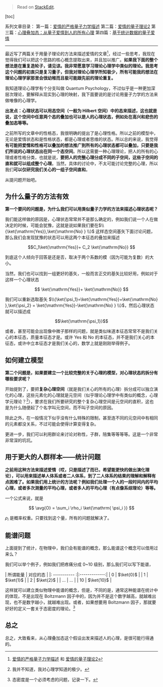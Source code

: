 > Read on [StackEdit](https://stackedit.io/viewer#!url=https://raw.githubusercontent.com/emptymalei/quantumPsychology/master/posts/quantumLove2QuantumPsychology.md).

[toc]

$$\newcommand{\bra}[1]{\left\langle #1\right|}
\newcommand{\ket}[1]{\left| #1\right\rangle}
\newcommand{\braket}[2]{\langle #1 \mid #2 \rangle}
\newcommand{\avg}[1]{\left< #1 \right>}$$


系列文章目录：
第一篇：[爱情的严格量子力学描述](http://multiverse.lamost.org/blog/6207)
第二篇：[爱情的量子理论2](http://multiverse.lamost.org/blog/6229)
第三篇：[心理叠加态：从量子爱情到人的所有心理](http://multiverse.lamost.org/blog/6250)
第四篇：[基于统计数据的量子爱情](http://multiverse.lamost.org/blog/6328)


-----

最近写了两篇关于用量子理论的方法来描述爱情的文章[^0]，经过一些思考，我现在觉得我们可以把这个思路的核心概念提取出来，并且加以推广。**如果我下面的整个想法是在重复造轮子，请见谅。我非常愿意学习理论心理学中类似的理论。我思考这个问题的初衷只是复习量子，但我对理论心理学所知极少，所有可能我的想法在理论心理学家那里会很幼稚而且极可能跟先前的理论重复。**
<!--more-->
我知道理论心理学有个分支叫做 Quantum Psychology，不过似乎是一种更加深层次理论，要解释从现实到心理的映射，我下面要说的是讨论用量子力学的方法来做唯像的心理学。

**出发点：心理状态可以用态空间（一般为 Hilbert 空间）中的态来描述，这也就是说，这个空间中任意两个态的叠加也可以是人的心理状态，例如处在高兴和悲伤的叠加态等等。**

之前所写的文章中的性格态，我很明确的提出了是心理性格。所以之前的模型中，无论是爱情状态和是性格状态，都是心理或者思维的状态。所以总的来说，我觉得**有可能把爱情和性格可以叠加的想法推广到所有的心理状态都可以叠加，只要是我们所说的心理状态出在同一个态空间**。所以这需要一种心理理论，把人的所有的心理或者性格分类，也就是说，**要把人的完整心理分成不同的子空间，这些子空间的直和就可以组成整个心理**。当然，具体的讨论中，不太可能讨论完整的心理，所以我们**可以仅研究我们关心的一组子空间直和**。

从提问题开始吧。

## 为什么量子的方法有效

**第一个要问的问题是，为什么我们可以用类似量子力学的方法来描述心理状态呢？**

我们能这样做的原因是，心理状态常常并不是那么确定的，例如我们说一个人在做决定的时候，可能会犹豫，这就是说如果我们要在$\\{\ket{\mathrm{Yes}},\ket{\mathrm{No} } \\}$ 这样态空间基矢下面讨论问题，那么我们会发现犹豫的状态可以用这两个本征态的叠加来描述

$$C_1\ket{\mathrm{Yes}}+ C_2 \ket{\mathrm{No}}  $$

到底这个人倾向于回答是还是否，取决于两个系数的模（因为可能为复数）的大小。

当然，我们也可以找到一组更好的基矢，一般而言正交的基矢比较好用，例如对于这样一个心理状态

$$ \ket{\mathrm{Yes}}+ \ket{\mathrm{No}}  $$

我们可以重新选取基矢 $\\{\ket{\psi_1}=\ket{\mathrm{Yes}}+\ket{\mathrm{No} },\ket{\psi_2} = \ket{\mathrm{Yes}}-\ket{\mathrm{No} } \\}$，然后心理状态就可以描述成

$$\ket{\mathrm{\psi_1}}$$

或者，甚至可能会出现像中微子那样的问题，就是类似味道本征态常常不是我们关心的本征态，质量本征态才是。或许 Yes 和 No 的本征态，并不是我们关心的本征态，或许中立本征态才是我们关心的，数学上就是刚刚举得例子。


## 如何建立模型

**第二个问题是，如果要建立一个比较完整的关于心理的模型，对心理状态的拆分有哪些要求呢？**

开始提到了，要把**复杂心理空间**（就是我们关心的所有的心理）拆分成可以独立演化的心理，这些元素化的心理就是元空间（似乎理论心理学中有类似的概念，心理学元理论？[^1]），要求在我们所要研究的整个复杂心理空间是元空间的直积，这也是为什么随便起了个名字叫元空间，而不叫子空间的原因。

除此之外，在一般情况下似乎没有什么特殊的限制，甚至连不同的元空间中有相同的元素都没关系，不过可能会使得计算变得复杂。

更进一步，我们可以利用群论来讨论对称性，子群，陪集等等等等。这是一个非常非常深的坑坑。



## 用于更大的人群样本——统计问题

**之前用这种方法来描述爱情（哎，只是描述了而已，希望能更快的做出演化理论），可以用来描述单人体系或者二人体系，到了二人体系的结果的理解和解释有点困难了。如果我们用上统计的方法呢？例如我们处理一个人的一段时间内的平均心理，或者多次测量的平均心理，或者多人的平均心理（有点像系综理论）等等。**

一个公式来说，就是

$$ \avg{O} = \sum_i \rho_i \ket{\mathrm{ \psi_i }} $$

$\rho_i$ 是概率权重。只要找到这个量，所有的问题就解决了。


## 能谱问题

上面提到了统计，在物理中，我们会有能谱的概念，那么能谱这个概念可以借用过来么？

我们可以举个例子，例如我们把疼痛分成 0~10 级别，那么我们可以写下能谱，

| 所谓能量        |  对应的态      | 
|: ----------- :|:-------------:|
|  0      | $\ket{0}$ |
|  1      | $\ket{1}$ |
|  2      | $\ket{2}$ |
|  ...      | ... |
|  10      | $\ket{10}$ |

这样就可以建立类似物理中能谱的概念，但是，不同的是，通常这种能谱在统计中的体现，不是出现在 Boltzmann 因子中的，因为并不是这个数字越高，就越难出现，也不是数字越小，就越难出现。或者，如果想要用 Boltzmann 因子，那就要好好的定义一套关于态密度的理论。[^2]



## 总之

总之，大致看来，从心理叠加态这个假设出发来描述人的心理，是很可能行得通的。



[^0]:  [爱情的严格量子力学描述](http://multiverse.lamost.org/blog/6207) 和 [爱情的量子理论2](http://multiverse.lamost.org/blog/6229)
[^1]:  我并不知道，我对心理学知道的极少。
[^2]:  态密度是一个必须考虑的问题，记录一下。


